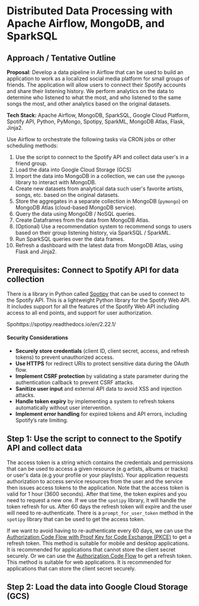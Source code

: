 # Distributed Data Processing with Apache Airflow, MongoDB, and SparkSQL

## Approach / Tentative Outline

**Proposal**: Develop a data pipeline in Airflow that can be used to build an application to work as a localized social media platform for small groups of friends. The application will allow users to connect their Spotify accounts and share their listening history. We perform analytics on the data to determine who listened to what the most, and who listened to the same songs the most, and other analytics based on the original datasets.

**Tech Stack:** Apache Airflow, MongoDB, SparkSQL, Google Cloud Platform, Spotify API, Python, PyMongo, Spotipy, SparkML, MongoDB Atlas, Flask, Jinja2.

Use Airflow to orchestrate the following tasks via CRON jobs or other scheduling methods:

1. Use the script to connect to the Spotify API and collect data user's in a friend group.
2. Load the data into Google Cloud Storage (GCS)
3. Import the data into MongoDB in a collection, we can use the `pymongo` library to interact with MongoDB.
4. Create new datasets from analytical data such user's favorite artists, songs, etc. based on the original datasets.
5. Store the aggregates in a separate collection in MongoDB (`pymongo`) on MongoDB Atlas (cloud-based MongoDB service).
6. Query the data using MongoDB / NoSQL queries.
7. Create Dataframes from the data from MongoDB Atlas.
8. (Optional) Use a recommendation system to recommend songs to users based on their group listening history, via SparkSQL / SparkML.
9. Run SparkSQL queries over the data frames.
10. Refresh a dashboard with the latest data from MongoDB Atlas, using Flask and Jinja2.


## Prerequisites: Connect to Spotify API for data collection

There is a library in Python called [Spotipy](https://spotipy.readthedocs.io/en/2.22.1/) that can be used to connect to the Spotify API. This is a lightweight Python library for the Spotify Web API. It includes support for all the features of the Spotify Web API including access to all end points, and support for user authorization.

Spohttps://spotipy.readthedocs.io/en/2.22.1/

#### Security Considerations

- **Securely store credentials** (client ID, client secret, access, and refresh tokens) to prevent unauthorized access.
- **Use HTTPS** for redirect URIs to protect sensitive data during the OAuth flow.
- **Implement CSRF protection** by validating a state parameter during the authentication callback to prevent CSRF attacks.
- **Sanitize user input** and external API data to avoid XSS and injection attacks.
- **Handle token expiry** by implementing a system to refresh tokens automatically without user intervention.
- **Implement error handling** for expired tokens and API errors, including Spotify’s rate limiting.

## Step 1: Use the script to connect to the Spotify API and collect data

The access token is a string which contains the credentials and permissions that can be used to access a given resource (e.g artists, albums or tracks) or user's data (e.g your profile or your playlists). Your application requests authorization to access service resources from the user and the service then issues access tokens to the application. Note that the access token is valid for 1 hour (3600 seconds). After that time, the token expires and you need to request a new one. If we use the `spotipy` library, it will handle the token refresh for us. After 60 days the refresh token will expire and the user will need to re-authenticate. There is a `prompt_for_user_token` method in the `spotipy` library that can be used to get the access token. 

If we want to avoid having to re-authenticate every 60 days, we can use the [Authorization Code Flow with Proof Key for Code Exchange (PKCE)](https://developer.spotify.com/documentation/web-api/tutorials/code-pkce-flow) to get a refresh token. This method is suitable for mobile and desktop applications. It is recommended for applications that cannot store the client secret securely. Or we can use the [Authorization Code Flow](https://developer.spotify.com/documentation/web-api/tutorials/code-flow) to get a refresh token. This method is suitable for web applications. It is recommended for applications that can store the client secret securely.

## Step 2: Load the data into Google Cloud Storage (GCS)



